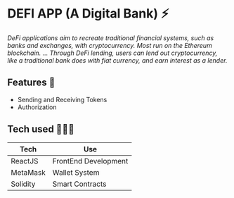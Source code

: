 # DEFI APP (A Digital Bank) ⚡️

_DeFi applications aim to recreate traditional financial systems, such as banks and exchanges, with cryptocurrency. Most run on the Ethereum blockchain. ... Through DeFi lending, users can lend out cryptocurrency, like a traditional bank does with fiat currency, and earn interest as a lender._

## Features 🌟

- Sending and Receiving Tokens
- Authorization


## Tech used 👨🏻‍💻
| Tech | Use |
| ------ | ------ |
| ReactJS | FrontEnd Development |
| MetaMask |  Wallet System |
| Solidity |  Smart Contracts |

